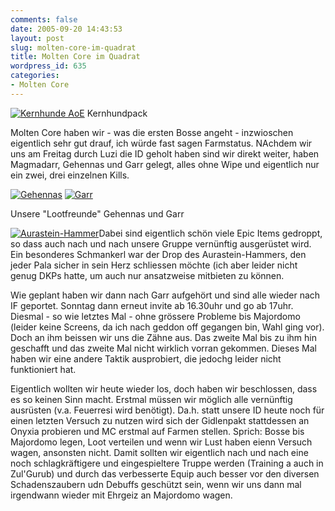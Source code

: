 ```yaml
---
comments: false
date: 2005-09-20 14:43:53
layout: post
slug: molten-core-im-quadrat
title: Molten Core im Quadrat
wordpress_id: 635
categories:
- Molten Core
---
```


[![Kernhunde AoE](http://static.flickr.com/32/44610349_3451695d38.jpg)](http://www.flickr.com/photos/walsweer/44610349/)
Kernhundpack

Molten Core haben wir - was die ersten Bosse angeht - inzwioschen eigentlich sehr gut drauf, ich würde fast sagen Farmstatus. NAchdem wir uns am Freitag durch Luzi die ID geholt haben sind wir direkt weiter, haben Magmadarr, Gehennas und Garr gelegt, alles ohne Wipe und eigentlich nur ein zwei, drei einzelnen Kills.

[![Gehennas](http://static.flickr.com/28/44610366_80d0477978_m.jpg)](http://www.flickr.com/photos/walsweer/44610366/) [![Garr](http://static.flickr.com/30/44610386_0949891b63_m.jpg)](http://www.flickr.com/photos/walsweer/44610386/)  

Unsere "Lootfreunde" Gehennas und Garr

[![Aurastein-Hammer](http://static.flickr.com/27/44610401_db50172ad6.jpg)](http://www.flickr.com/photos/walsweer/44610401/)Dabei sind eigentlich schön viele Epic Items gedroppt, so dass auch nach und nach unsere Gruppe vernünftig ausgerüstet wird. Ein besonderes Schmankerl war der Drop des Aurastein-Hammers, den jeder Pala sicher in sein Herz schliessen möchte (ich aber leider nicht genug DKPs hatte, um auch nur ansatzweise mitbieten zu können.

Wie geplant haben wir dann nach Garr aufgehört und sind alle wieder nach IF geportet. Sonntag dann erneut invite ab 16.30uhr und go ab 17uhr. Diesmal - so wie letztes Mal - ohne grössere Probleme bis Majordomo (leider keine Screens, da ich nach geddon off gegangen bin, Wahl ging vor). Doch an ihm beissen wir uns die Zähne aus. Das zweite Mal bis zu ihm hin geschafft und das zweite Mal nicht wirklich vorran gekommen. Dieses Mal haben wir eine andere Taktik ausprobiert, die jedochg leider nicht funktioniert hat.

Eigentlich wollten wir heute wieder los, doch haben wir beschlossen, dass es so keinen Sinn macht. Erstmal müssen wir möglich alle vernünftig ausrüsten (v.a. Feuerresi wird benötigt). Da.h. statt unsere ID heute noch für einen letzten Versuch zu nutzen wird sich der Gidlenpakt stattdessen an Onyxia probieren und MC erstmal auf Farmen stellen. Sprich: Bosse bis Majordomo legen, Loot verteilen und wenn wir Lust haben eienn Versuch wagen, ansonsten nicht. Damit sollten wir eigentlich nach und nach eine noch schlagkräftigere und eingespieltere Truppe werden (Training a auch in Zul'Gurub) und durch das verbesserte Equip auch besser vor den diversen Schadenszaubern udn Debuffs geschützt sein, wenn wir uns dann mal irgendwann wieder mit Ehrgeiz an Majordomo wagen.


